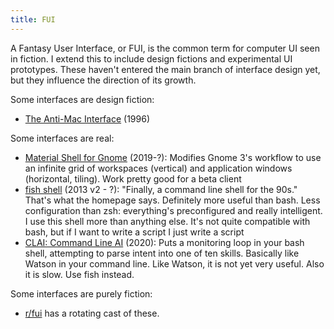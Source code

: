 ```yaml
---
title: FUI
---
```


A Fantasy User Interface, or FUI, is the common term for computer UI seen in fiction. I extend this to include design fictions and experimental UI prototypes. These haven't entered the main branch of interface design yet, but they influence the direction of its growth.

Some interfaces are design fiction:
- [The Anti-Mac Interface](https://www.nngroup.com/articles/anti-mac-interface/) (1996)

Some interfaces are real:
- [Material Shell for Gnome](https://material-shell.com/) (2019-?): Modifies Gnome 3's workflow to use an infinite grid of workspaces (vertical) and application windows (horizontal, tiling). Work pretty good for a beta client
- [fish shell](https://fishshell.com/) (2013 v2 - ?): "Finally, a command
line shell for the 90s." That's what the homepage says. Definitely more useful than bash. Less configuration than zsh: everything's preconfigured and really intelligent. I use this shell more than anything else. It's not quite compatible with bash, but if I want to write a script I just write a script
- [CLAI: Command Line AI](https://clai-home.mybluemix.net/) (2020): Puts a monitoring loop in your bash shell, attempting to parse intent into one of ten skills. Basically like Watson in your command line. Like Watson, it is not yet very useful. Also it is slow. Use fish instead.

Some interfaces are purely fiction:
- [r/fui](https://reddit.com/r/fui) has a rotating cast of these.
